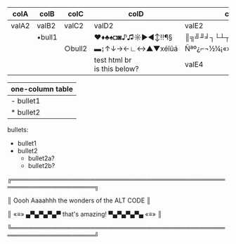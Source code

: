 


| colA  | colB   | colC   | colD            | colE                |
|-------|--------|--------|-----------------|---------------------|
| valA2 | valB2  | valC2  | valD2           | valE2               |
|       | •bull1 |        | ♥♦♣♠◘◙♪♫☼►◄↕‼¶§ | ║╗╝╜╛┐└┴┬├─┼╞╟╚╔╩╦╠ |
|       |        | ○bull2 | ▬↨↑↓→←∟↔▲▼xéîûá | Ñªº¿⌐¬½¼¡«»│┤╡╢╖╕╣  |
|       |        |        | test html br <br> is this below?| valE4 |

| one-column table |
|------------------|
|   - bullet1 |
| * bullet2 |


bullets:
- bullet1
- bullet2
  - bullet2a?
  - bullet2b?

╔═════════════════════════════════════════════════════════════════════╗

║    Oooh Aaaahhh                the wonders of the ALT CODE          ║

║             «≡» ▄▀▄▀▄▀▄▀ that's amazing! ▀▄▀▄▀▄▀▄ «≡»               ║

╚═════════════════════════════════════════════════════════════════════╝

